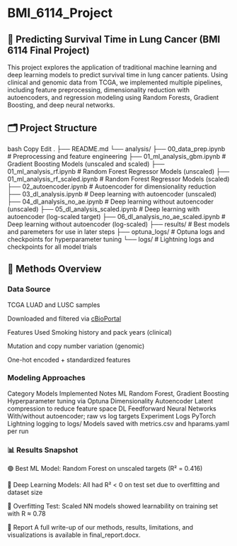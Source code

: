 # BMI_6114_Project
## 🧬 Predicting Survival Time in Lung Cancer (BMI 6114 Final Project)
This project explores the application of traditional machine learning and deep learning models to predict survival time in lung cancer patients. Using clinical and genomic data from TCGA, we implemented multiple pipelines, including feature preprocessing, dimensionality reduction with autoencoders, and regression modeling using Random Forests, Gradient Boosting, and deep neural networks.

## 🗂 Project Structure
bash
Copy
Edit
.
├── README.md
└── analysis/
    ├── 00_data_prep.ipynb              # Preprocessing and feature engineering
    ├── 01_ml_analysis_gbm.ipynb        # Gradient Boosting Models (unscaled and scaled)
    ├── 01_ml_analysis_rf.ipynb         # Random Forest Regressor Models (unscaled)
    ├── 01_ml_analysis_rf_scaled.ipynb         # Random Forest Regressor Models (scaled)
    ├── 02_autoencoder.ipynb            # Autoencoder for dimensionality reduction
    ├── 03_dl_analysis.ipynb            # Deep learning with autoencoder (unscaled)
    ├── 04_dl_analysis_no_ae.ipynb      # Deep learning without autoencoder (unscaled)
    ├── 05_dl_analysis_scaled.ipynb     # Deep learning with autoencoder (log-scaled target)
    ├── 06_dl_analysis_no_ae_scaled.ipynb # Deep learning without autoencoder (log-scaled)
    ├── results/                        # Best models and paremeters for use in later steps
    ├── optuna_logs/                    # Optuna logs and checkpoints for hyperparameter tuning
    └── logs/                           # Lightning logs and checkpoints for all model trials

## 🧪 Methods Overview
### Data Source
TCGA LUAD and LUSC samples

Downloaded and filtered via [cBioPortal](https://www.cbioportal.org/study/summary?id=nsclc_tcga_broad_2016)

Features Used
Smoking history and pack years (clinical)

Mutation and copy number variation (genomic)

One-hot encoded + standardized features

### Modeling Approaches

Category	Models Implemented	Notes
ML	Random Forest, Gradient Boosting	Hyperparameter tuning via Optuna
Dimensionality	Autoencoder	Latent compression to reduce feature space
DL	Feedforward Neural Networks	With/without autoencoder; raw vs log targets
Experiment Logs	PyTorch Lightning logging to logs/	Models saved with metrics.csv and hparams.yaml per run

### 📊 Results Snapshot
🟢 Best ML Model: Random Forest on unscaled targets (R² = 0.416)

🔴 Deep Learning Models: All had R² < 0 on test set due to overfitting and dataset size

🔁 Overfitting Test: Scaled NN models showed learnability on training set with R ≈ 0.78

📄 Report
A full write-up of our methods, results, limitations, and visualizations is available in final_report.docx.
